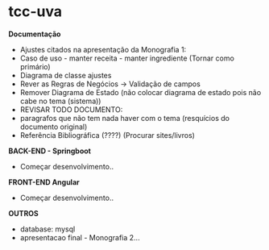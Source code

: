 # tcc-uva

**Documentação**
- Ajustes citados na apresentação da Monografia 1:
 - Caso de uso - manter receita - manter ingrediente (Tornar como primário)
- Diagrama de classe ajustes
- Rever as Regras de Negócios -> Validação de campos
- Remover Diagrama de Estado (não colocar diagrama de estado pois não cabe no tema (sistema))
- REVISAR TODO DOCUMENTO:
 - paragrafos que não tem nada haver com o tema (resquícios do documento original)
 - Referência Bibliográfica (????) (Procurar sites/livros)
 
 **BACK-END - Springboot**
 - Começar desenvolvimento..
 
 **FRONT-END Angular**
  - Começar desenvolvimento..
  
  **OUTROS**
  - database: mysql
  - apresentacao final - Monografia 2...
